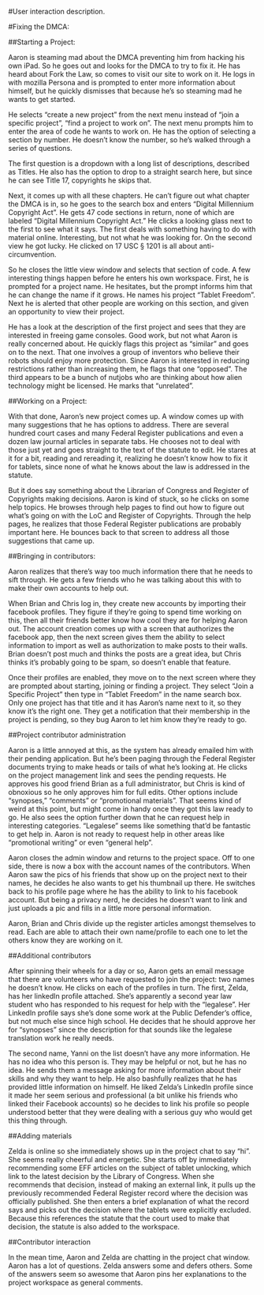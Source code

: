#User interaction description.

#Fixing the DMCA:

##Starting a Project:

Aaron is steaming mad about the DMCA preventing him from hacking his own iPad. So he goes out and looks for the DMCA to try to fix it. He has heard about Fork the Law, so comes to visit our site to work on it. He logs in with mozilla Persona and is prompted to enter more information about himself, but he quickly dismisses that because he’s so steaming mad he wants to get started.

He selects “create a new project” from the next menu instead of “join a specific project”, “find a project to work on”. The next menu prompts him to enter the area of code he wants to work on. He has the option of selecting a section by number. He doesn’t know the number, so he’s walked through a series of questions.

The first question is a dropdown with a long list of descriptions, described as Titles. He also has the option to drop to a straight search here, but since he can see Title 17, copyrights he skips that.

Next, it comes up with all these chapters. He can’t figure out what chapter the DMCA is in, so he goes to the search box and enters “Digital Millennium Copyright Act”. He gets 47 code sections in return, none of which are labeled “Digital Millennium Copyright Act.” He clicks a looking glass next to the first to see what it says. The first deals with something having to do with material online. Interesting, but not what he was looking for. On the second view he got lucky. He clicked on 17 USC § 1201 is all about anti-circumvention.

So he closes the little view window and selects that section of code. A few interesting things happen before he enters his own workspace. First, he is prompted for a project name. He hesitates, but the prompt informs him that he can change the name if it grows. He names his project “Tablet Freedom”. Next he is alerted that other people are working on this section, and given an opportunity to view their project. 

He has a look at the description of the first project and sees that they are interested in freeing game consoles. Good work, but not what Aaron is really concerned about. He quickly flags this project as “similar” and goes on to the next. That one involves a group of inventors who believe their robots should enjoy more protection. Since Aaron is interested in reducing restrictions rather than increasing them, he flags that one “opposed”. The third appears to be a bunch of nutjobs who are thinking about how alien technology might be licensed. He marks that “unrelated”.

##Working on a Project:

With that done, Aaron’s new project comes up. A window comes up with many suggestions that he has options to address. There are several hundred court cases and many Federal Register publications and even a dozen law journal articles in separate tabs. He chooses not to deal with those just yet and goes straight to the text of the statute to edit. He stares at it for a bit, reading and rereading it, realizing he doesn’t know how to fix it for tablets, since none of what he knows about the law is addressed in the statute.

But it does say something about the Librarian of Congress and Register of Copyrights making decisions. Aaron is kind of stuck, so he clicks on some help topics. He browses through help pages to find out how to figure out what’s going on with the LoC and Register of Copyrights. Through the help pages, he realizes that those Federal Register publications are probably important here. He bounces back to that screen to address all those suggestions that came up.

##Bringing in contributors:

Aaron realizes that there’s way too much information there that he needs to sift through. He gets a few friends who he was talking about this with to make their own accounts to help out.

When Brian and Chris log in, they create new accounts by importing their facebook profiles. They figure if they’re going to spend time working on this, then all their friends better know how cool they are for helping Aaron out. The account creation comes up with a screen that authorizes the facebook app, then the next screen gives them the ability to select information to import as well as authorization to make posts to their walls. Brian doesn’t post much and thinks the posts are a great idea, but Chris thinks it’s probably going to be spam, so doesn’t enable that feature.

Once their profiles are enabled, they move on to the next screen where they are prompted about starting, joining or finding a project. They select “Join a Specific Project” then type in “Tablet Freedom” in the name search box. Only one project has that title and it has Aaron’s name next to it, so they know it’s the right one. They get a notification that their membership in the project is pending, so they bug Aaron to let him know they’re ready to go.

##Project contributor administration

Aaron is a little annoyed at this, as the system has already emailed him with their pending application. But he’s been paging through the Federal Register documents trying to make heads or tails of what he’s looking at. He clicks on the project management link and sees the pending requests. He approves his good friend Brian as a full administrator, but Chris is kind of obnoxious so he only approves him for full edits. Other options include “synopses,” “comments” or “promotional materials”. That seems kind of weird at this point, but might come in handy once they got this law ready to go. He also sees the option further down that he can request help in interesting categories. “Legalese” seems like something that’d be fantastic to get help in. Aaron is not ready to request help in other areas like “promotional writing” or even “general help”. 

Aaron closes the admin window and returns to the project space. Off to one side, there is now a box with the account names of the contributors. When Aaron saw the pics of his friends that show up on the project next to their names, he decides he also wants to get his thumbnail up there. He switches back to his profile page where he has the ability to link to his facebook account. But being a privacy nerd, he decides he doesn’t want to link and just uploads a pic and fills in a little more personal information.

Aaron, Brian and Chris divide up the register articles amongst themselves to read. Each are able to attach their own name/profile to each one to let the others know they are working on it.

##Additional contributors

After spinning their wheels for a day or so, Aaron gets an email message that  there are volunteers who have requested to join the project: two names he doesn’t know. He clicks on each of the profiles in turn. The first, Zelda, has her linkedIn profile attached. She’s apparently a second year law student who has responded to his request for help with the “legalese”. Her LinkedIn profile says she’s done some work at the Public Defender’s office, but not much else since high school. He decides that he should approve her for “synopses” since the description for that sounds like the legalese translation work he really needs.

The second name, Yanni on the list doesn’t have any more information. He has no idea who this person is. They may be helpful or not, but he has no idea. He sends them a message asking for more information about their skills and why they want to help. He also bashfully realizes that he has provided little information on himself. He liked Zelda’s LinkedIn profile since it made her seem serious and professional (a bit unlike his friends who linked their Facebook accounts) so he decides to link his profile so people understood better that they were dealing with a serious guy who would get this thing through.

##Adding materials

Zelda is online so she immediately shows up in the project chat to say “hi”. She seems really cheerful and energetic. She starts off by immediately recommending some EFF articles on the subject of tablet unlocking, which link to the latest decision by the Library of Congress. When she recommends that decision, instead of making an external link, it pulls up the previously recommended Federal Register record where the decision was officially published. She then enters a brief explanation of what the record says and picks out the decision where the tablets were explicitly excluded. Because this references the statute that the court used to make that decision, the statute is also added to the workspace.

##Contributor interaction

In the mean time, Aaron and Zelda are chatting in the project chat window. Aaron has a lot of questions. Zelda answers some and defers others. Some of the answers seem so awesome that Aaron pins her explanations to the project workspace as general comments.
